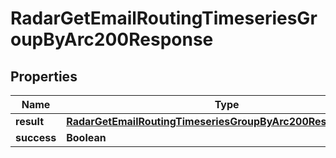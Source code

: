 

# RadarGetEmailRoutingTimeseriesGroupByArc200Response


## Properties

| Name | Type | Description | Notes |
|------------ | ------------- | ------------- | -------------|
|**result** | [**RadarGetEmailRoutingTimeseriesGroupByArc200ResponseResult**](RadarGetEmailRoutingTimeseriesGroupByArc200ResponseResult.md) |  |  |
|**success** | **Boolean** |  |  |




